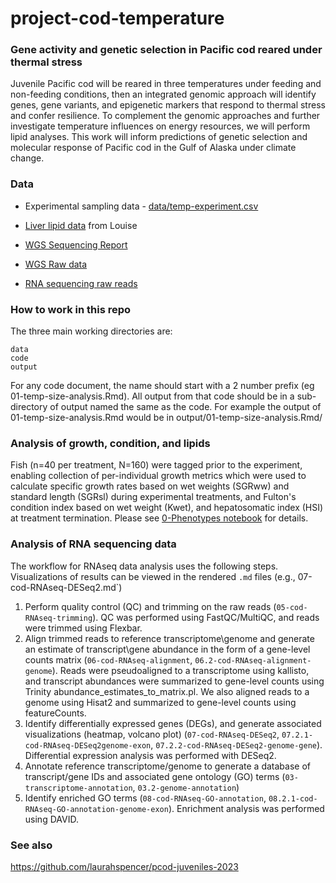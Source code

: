# project-cod-temperature

### Gene activity and genetic selection in Pacific cod reared under thermal stress

Juvenile Pacific cod will be reared in three temperatures under feeding and non-feeding conditions, then an integrated genomic approach will identify genes, gene variants, and epigenetic markers that respond to thermal stress and confer resilience. To complement the genomic approaches and further investigate temperature influences on energy resources, we will perform lipid analyses. This work will inform predictions of genetic selection and molecular response of Pacific cod in the Gulf of Alaska under climate change.

### Data

-   Experimental sampling data - [data/temp-experiment.csv](https://github.com/RobertsLab/project-cod-temperature/blob/main/data/temp-experiment.csv)

-   [Liver lipid data](https://github.com/RobertsLab/project-cod-temperature/blob/main/data/Lipid%20class%20liver%20data_091324.xlsx) from Louise 

-   [WGS Sequencing Report](https://htmlpreview.github.io/?https://github.com/RobertsLab/project-cod-temperature/blob/main/output/Report_X202SC23041287-Z01-F001_20230611235113-4/X202SC23041287-Z01-F001_Report.html)

-   [WGS Raw data](https://owl.fish.washington.edu/nightingales/G_macrocephalus/H202SC23041287/01.RawData/)

-   [RNA sequencing raw reads](https://owl.fish.washington.edu/nightingales/G_macrocephalus/30-943133806/)

### How to work in this repo

The three main working directories are:

```         
data
code
output
```

For any code document, the name should start with a 2 number prefix (eg 01-temp-size-analysis.Rmd). All output from that code should be in a sub-directory of output named the same as the code. For example the output of 01-temp-size-analysis.Rmd would be in output/01-temp-size-analysis.Rmd/

### Analysis of growth, condition, and lipids

Fish (n=40 per treatment, N=160) were tagged prior to the experiment, enabling collection of per-individual growth metrics which were used to calculate specific growth rates based on wet weights (SGRww) and standard length (SGRsl) during experimental treatments, and Fulton's condition index based on wet weight (Kwet), and hepatosomatic index (HSI) at treatment termination. Please see [0-Phenotypes notebook](https://htmlpreview.github.io/?https://github.com/RobertsLab/project-cod-temperature/blob/main/general-notebooks/0-Phenotypes.html) for details. 

### Analysis of RNA sequencing data

The workflow for RNAseq data analysis uses the following steps. Visualizations of results can be viewed in the rendered `.md` files (e.g., 07-cod-RNAseq-DESeq2.md`)

1.  Perform quality control (QC) and trimming on the raw reads (`05-cod-RNAseq-trimming`). QC was performed using FastQC/MultiQC, and reads were trimmed using Flexbar.
2.  Align trimmed reads to reference transcriptome\genome and generate an estimate of transcript\gene abundance in the form of a gene-level counts matrix (`06-cod-RNAseq-alignment`, `06.2-cod-RNAseq-alignment-genome`). Reads were pseudoaligned to a transcriptome using kallisto, and transcript abundances were summarized to gene-level counts using Trinity abundance_estimates_to_matrix.pl. We also aligned reads to a genome using Hisat2 and summarized to gene-level counts using featureCounts.
3.  Identify differentially expressed genes (DEGs), and generate associated visualizations (heatmap, volcano plot) (`07-cod-RNAseq-DESeq2`, `07.2.1-cod-RNAseq-DESeq2genome-exon`, `07.2.2-cod-RNAseq-DESeq2-genome-gene`). Differential expression analysis was performed with DESeq2.
4.  Annotate reference transcriptome/genome to generate a database of transcript/gene IDs and associated gene ontology (GO) terms (`03-transcriptome-annotation`, `03.2-genome-annotation`)
5.  Identify enriched GO terms (`08-cod-RNAseq-GO-annotation`, `08.2.1-cod-RNAseq-GO-annotation-genome-exon`). Enrichment analysis was performed using DAVID. 

### See also

<https://github.com/laurahspencer/pcod-juveniles-2023>
